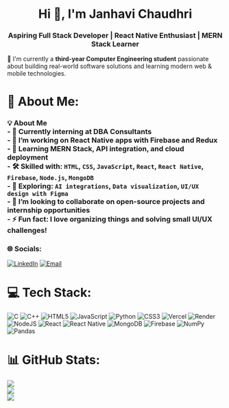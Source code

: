 <h1 align="center">Hi 👋, I'm Janhavi Chaudhri</h1>
<h3 align="center">Aspiring Full Stack Developer | React Native Enthusiast | MERN Stack Learner</h3>

🚀 I'm currently a **third-year Computer Engineering student** passionate about building real-world software solutions and learning modern web & mobile technologies.

# 💫 About Me:
### 💡 About Me<br>- 💼 Currently interning at **DBA Consultants**<br>- 🔭 I’m working on **React Native apps** with Firebase and Redux  <br>- 🌱 Learning **MERN Stack**, **API integration**, and **cloud deployment**<br>- 🛠️ Skilled with: `HTML`, `CSS`, `JavaScript`, `React`, `React Native`, `Firebase`, `Node.js`, `MongoDB`<br>- 🧠 Exploring: `AI integrations`, `Data visualization`, `UI/UX design with Figma`<br>- 🤝 I’m looking to collaborate on **open-source projects** and **internship opportunities**<br>- ⚡ Fun fact: I love organizing things and solving small UI/UX challenges!<br>


### 🌐 Socials:
[![LinkedIn](https://img.shields.io/badge/LinkedIn-%230077B5.svg?logo=linkedin&logoColor=white)](https://linkedin.com/in/janhavichaudhari) 
[![Email](https://img.shields.io/badge/Email-D14836?logo=gmail&logoColor=white)](mailto:cjanhavi24@gmail.com)


# 💻 Tech Stack:
![C](https://img.shields.io/badge/c-%2300599C.svg?style=for-the-badge&logo=c&logoColor=white) ![C++](https://img.shields.io/badge/c++-%2300599C.svg?style=for-the-badge&logo=c%2B%2B&logoColor=white) ![HTML5](https://img.shields.io/badge/html5-%23E34F26.svg?style=for-the-badge&logo=html5&logoColor=white) ![JavaScript](https://img.shields.io/badge/javascript-%23323330.svg?style=for-the-badge&logo=javascript&logoColor=%23F7DF1E) ![Python](https://img.shields.io/badge/python-3670A0?style=for-the-badge&logo=python&logoColor=ffdd54) ![CSS3](https://img.shields.io/badge/css3-%231572B6.svg?style=for-the-badge&logo=css3&logoColor=white) ![Vercel](https://img.shields.io/badge/vercel-%23000000.svg?style=for-the-badge&logo=vercel&logoColor=white) ![Render](https://img.shields.io/badge/Render-%46E3B7.svg?style=for-the-badge&logo=render&logoColor=white) ![NodeJS](https://img.shields.io/badge/node.js-6DA55F?style=for-the-badge&logo=node.js&logoColor=white) ![React](https://img.shields.io/badge/react-%2320232a.svg?style=for-the-badge&logo=react&logoColor=%2361DAFB) ![React Native](https://img.shields.io/badge/react_native-%2320232a.svg?style=for-the-badge&logo=react&logoColor=%2361DAFB) ![MongoDB](https://img.shields.io/badge/MongoDB-%234ea94b.svg?style=for-the-badge&logo=mongodb&logoColor=white) ![Firebase](https://img.shields.io/badge/firebase-a08021?style=for-the-badge&logo=firebase&logoColor=ffcd34) ![NumPy](https://img.shields.io/badge/numpy-%23013243.svg?style=for-the-badge&logo=numpy&logoColor=white) ![Pandas](https://img.shields.io/badge/pandas-%23150458.svg?style=for-the-badge&logo=pandas&logoColor=white)
# 📊 GitHub Stats:
![](https://github-readme-stats.vercel.app/api?username=janhavi-241&theme=dark&hide_border=false&include_all_commits=true&count_private=true)<br/>
![](https://nirzak-streak-stats.vercel.app/?user=janhavi-241&theme=dark&hide_border=false)<br/>
![](https://github-readme-stats.vercel.app/api/top-langs/?username=janhavi-241&theme=dark&hide_border=false&include_all_commits=true&count_private=true&layout=compact)

<!-- Proudly created with GPRM ( https://gprm.itsvg.in ) -->
